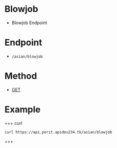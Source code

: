 # Blowjob
- Blowjob Endpoint

# Endpoint
- `/asian/blowjob` 

# Method
- [GET](https://developer.mozilla.org/en-US/docs/Web/HTTP/Methods/GET)

# Example
+++ curl
``` 
curl https://api.porit.apidev234.tk/asian/blowjob
``` 
+++
